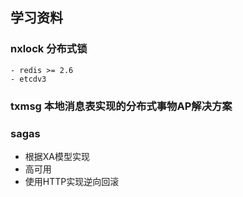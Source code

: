 ## 学习资料


### nxlock 分布式锁
    - redis >= 2.6
    - etcdv3

### txmsg 本地消息表实现的分布式事物AP解决方案


### sagas

- 根据XA模型实现
- 高可用
- 使用HTTP实现逆向回滚
